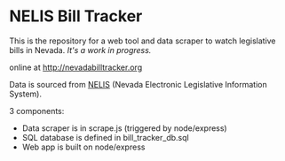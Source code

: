 # NELIS Bill Tracker

This is the repository for a web tool and data scraper to watch legislative bills in Nevada. *It's a work in progress.*

online at http://nevadabilltracker.org

Data is sourced from [NELIS](https://www.leg.state.nv.us/App/NELIS/REL/81st2021) (Nevada Electronic Legislative Information System).

3 components:
 - Data scraper is in scrape.js (triggered by node/express)
 - SQL database is defined in bill_tracker_db.sql
 - Web app is built on node/express